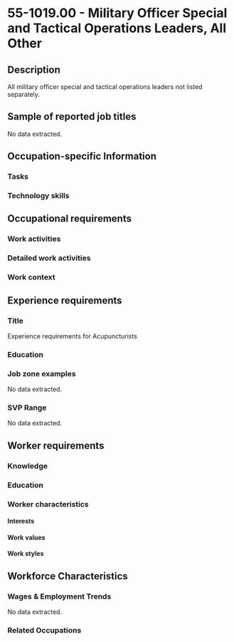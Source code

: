 # 55-1019.00 - Military Officer Special and Tactical Operations Leaders, All Other

## Description
All military officer special and tactical operations leaders not listed separately.

## Sample of reported job titles
No data extracted.

## Occupation-specific Information
### Tasks


### Technology skills


## Occupational requirements
### Work activities


### Detailed work activities


### Work context


## Experience requirements
### Title
Experience requirements for Acupuncturists

### Education


### Job zone examples
No data extracted.

### SVP Range
No data extracted.

## Worker requirements
### Knowledge


### Education


### Worker characteristics
#### Interests


#### Work values


#### Work styles


## Workforce Characteristics
### Wages & Employment Trends
No data extracted.

### Related Occupations